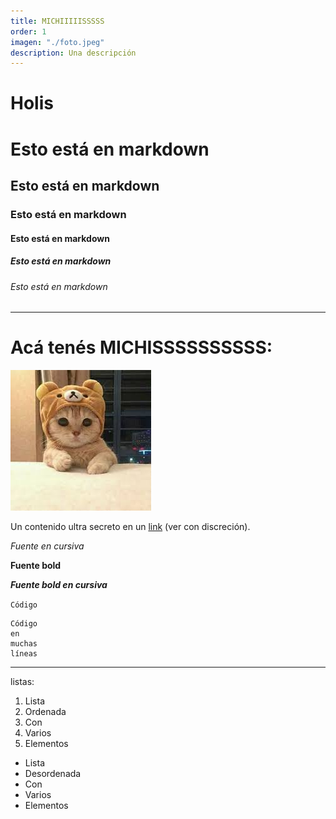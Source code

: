 ```yaml
---
title: MICHIIIIISSSSS
order: 1
imagen: "./foto.jpeg"
description: Una descripción
---
```


# Holis

# Esto está en markdown
## Esto está en markdown
### Esto está en markdown
#### Esto está en markdown
##### Esto está en markdown
###### Esto está en markdown

---

# Acá tenés MICHISSSSSSSSSS:

![michis](./foto.jpeg)

Un contenido ultra secreto en un [link]("https://www.youtube.com/watch?v=dQw4w9WgXcQ") (ver con discreción).

*Fuente en cursiva*

**Fuente bold**

_**Fuente bold en cursiva**_

`Código`

```
Código
en
muchas
líneas
```

---

listas:

1. Lista
2. Ordenada
3. Con
4. Varios
5. Elementos

- Lista
- Desordenada
- Con
- Varios
- Elementos

